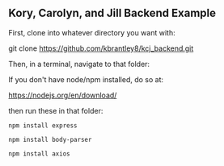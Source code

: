 ## Kory, Carolyn, and Jill Backend Example ##

First, clone into whatever directory you want with:

git clone https://github.com/kbrantley8/kcj_backend.git

Then, in a terminal, navigate to that folder:

If you don't have node/npm installed, do so at:

https://nodejs.org/en/download/

then run these in that folder:

`npm install express`

`npm install body-parser`

`npm install axios`
